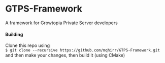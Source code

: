 # GTPS-Framework
A framework for Growtopia Private Server developers
#### Building
Clone this repo using </br>
`$ git clone --recursive https://github.com/mqhirr/GTPS-Framework.git` </br>
and then make your changes, then build it (using CMake) </br>
